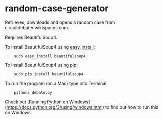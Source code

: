 # random-case-generator
Retrieves, downloads and opens a random case from circuitdebater.wikispaces.com. 

Requires BeautifulSoup4.

To install BeautifulSoup4 using [easy_install](https://pypi.python.org/pypi/setuptools):

        sudo easy_install beautifulsoup4

To install BeautifulSoup4 using [pip](https://pip.pypa.io/en/latest/installing.html):

        sudo pip install beautifulsoup4
        
To run the program (on a Mac) type into Terminal:

        python3 debate.py

Check out [Running Python on Windows] (https://docs.python.org/3/using/windows.html) to find out how to run this on Windows.
